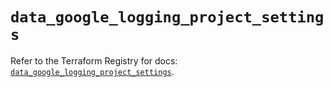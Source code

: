 # `data_google_logging_project_settings`

Refer to the Terraform Registry for docs: [`data_google_logging_project_settings`](https://registry.terraform.io/providers/hashicorp/google/6.49.1/docs/data-sources/logging_project_settings).
